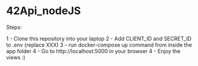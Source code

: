 # 42Api_nodeJS

Steps:

1 - Clone this repository into your laptop
2 - Add CLIENT_ID and SECRET_ID to .env (replace XXX)
3 - run docker-compose up command from inside the app folder
4 - Go to http://localhost:5000 in your browser
4 - Enjoy the views :)
